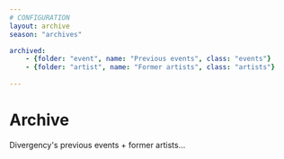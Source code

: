 ```yaml
---
# CONFIGURATION
layout: archive
season: "archives"

archived:
    - {folder: "event", name: "Previous events", class: "events"}
    - {folder: "artist", name: "Former artists", class: "artists"}
    
---
```

# Archive
Divergency's previous events + former artists…

